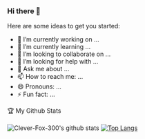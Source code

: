 ### Hi there 👋

<!--
**Clever-Fox-300/Clever-Fox-300** is a ✨ _special_ ✨ repository because its `README.md` (this file) appears on your GitHub profile.
-->
Here are some ideas to get you started:

- 🔭 I’m currently working on ...
- 🌱 I’m currently learning ...
- 👯 I’m looking to collaborate on ...
- 🤔 I’m looking for help with ...
- 💬 Ask me about ...
- 📫 How to reach me: ...
- 😄 Pronouns: ...
- ⚡ Fun fact: ...

:trophy: My Github Stats<br><br>
![Clever-Fox-300's github stats](https://github-readme-stats.vercel.app/api?username=Clever-Fox-300&show_icons=true&theme=cobalt)
[![Top Langs](https://github-readme-stats.vercel.app/api/top-langs/?username=Clever-Fox-300&layout=compact&theme=cobalt)](https://github.com/anuraghazra/github-readme-stats)
